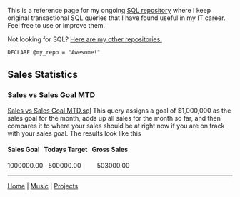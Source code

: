 This is a reference page for my ongoing [SQL repository](https://github.com/sheridanwendt/SQL) where I keep original transactional SQL queries that I have found useful in my IT career. Feel free to use or improve them. 


Not looking for SQL? [Here are my other repositories.](https://github.com/sheridanwendt)

```markdown
DECLARE @my_repo = "Awesome!"
```
## Sales Statistics

### Sales vs Sales Goal MTD
[Sales vs Sales Goal MTD.sql](https://github.com/sheridanwendt/sql)
This query assigns a goal of $1,000,000 as the sales goal for the month, adds up all sales for the month so far, and then compares it to where your sales should be at right now if you are on track with your sales goal. The results look like this

#### Sales Goal     Todays Target      Gross Sales
1000000.00    500000.00          503000.00






__________________________________
[Home](http://SheridanWendt.com) | [Music](http://music.SheridanWendt.com) | [Projects](http://projects.SheridanWendt.com)
